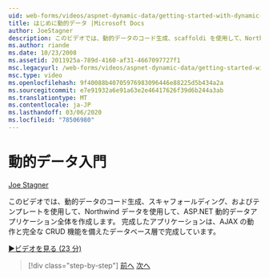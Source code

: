 ```yaml
---
uid: web-forms/videos/aspnet-dynamic-data/getting-started-with-dynamic-data
title: はじめに動的データ |Microsoft Docs
author: JoeStagner
description: このビデオでは、動的データのコード生成、scaffoldi を使用して、Northwind データを使用して、ASP.NET 動的データアプリケーション全体を作成します。
ms.author: riande
ms.date: 10/23/2008
ms.assetid: 2011925a-789d-4160-af31-4667097727f1
msc.legacyurl: /web-forms/videos/aspnet-dynamic-data/getting-started-with-dynamic-data
msc.type: video
ms.openlocfilehash: 9f40088b40705976983096446e88225d5b434a2a
ms.sourcegitcommit: e7e91932a6e91a63e2e46417626f39d6b244a3ab
ms.translationtype: MT
ms.contentlocale: ja-JP
ms.lasthandoff: 03/06/2020
ms.locfileid: "78506980"
---
```

# <a name="getting-started-with-dynamic-data"></a>動的データ入門

[Joe Stagner](https://github.com/JoeStagner)

このビデオでは、動的データのコード生成、スキャフォールディング、およびテンプレートを使用して、Northwind データを使用して、ASP.NET 動的データアプリケーション全体を作成します。 完成したアプリケーションは、AJAX の動作と完全な CRUD 機能を備えたデータベース層で完成しています。

[&#9654;ビデオを見る (23 分)](https://channel9.msdn.com/Blogs/ASP-NET-Site-Videos/getting-started-with-dynamic-data)

> [!div class="step-by-step"]
> [前へ](how-do-i-use-a-dynamiccontrol-in-listview-and-detailsview-controls.md)
> [次へ](begin-editing-the-templates-in-aspnet-dynamic-data-applications.md)
